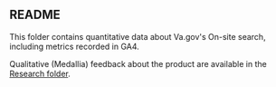 ## README

This folder contains quantitative data about Va.gov's On-site search, including metrics recorded in GA4.

Qualitative (Medallia) feedback about the product are available in the [Research folder](https://github.com/department-of-veterans-affairs/va.gov-team/tree/master/products/on-site-search/research).

